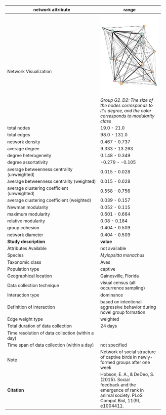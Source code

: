 network attribute|range
---|---
<img width=2500> Network Visualization | ![NetworkImage](/Networks/Visualizations/parakeet_hobson_G2_D2.png) *Group G2_D2: The size of the nodes corresponds to it's degree, and the color corresponds to modularity class*
total nodes|19.0 - 21.0
total edges|98.0 - 131.0
network density|0.467 - 0.737
average degree|9.333 - 13.263
degree heterogeneity|0.148 - 0.349
degree assortativity|-0.279 - -0.105
average betweenness centrality (unweighted)|0.015 - 0.028
average betweenness centrality (weighted)|0.015 - 0.028
average clustering coefficient (unweighted)|0.558 - 0.756
average clustering coefficient (weighted)|0.039 - 0.157
Newman modularity|0.052 - 0.115
maximum modularity|0.601 - 0.664
relative modularity|0.08 - 0.184
group cohesion|0.404 - 0.509
network diameter|0.404 - 0.509
**Study description**|**value**
Attributes Available|not available
Species|*Myiopsitta monachus*
Taxonomic class|Aves
Population type|captive
Geographical location|Gainesville, Florida
Data collection technique|visual census (all occurrence sampling)
Interaction type|dominance
Definition of interaction|based on intentional aggressive behavior during novel group formation
Edge weight type|weighted
Total duration of data collection|24 days
Time resolution of data collection (within a day)|
Time span of data collection (within a day)|not specified
Note|Network of social structure of captive birds in newly-formed groups after one week
**Citation** | Hobson, E. A., & DeDeo, S. (2015). Social <br> feedback and the emergence of rank in <br> animal society. PLoS Comput Biol, 11(9), e1004411.
